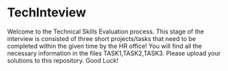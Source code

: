# TechInteview
Welcome to the Technical Skills Evaluation process. This stage of the interview is consisted of three short projects/tasks that need to be completed within the given time by the HR office! You will find all the necessary information in the files TASK1,TASK2,TASK3. Please upload your solutions to this repository. Good Luck!
